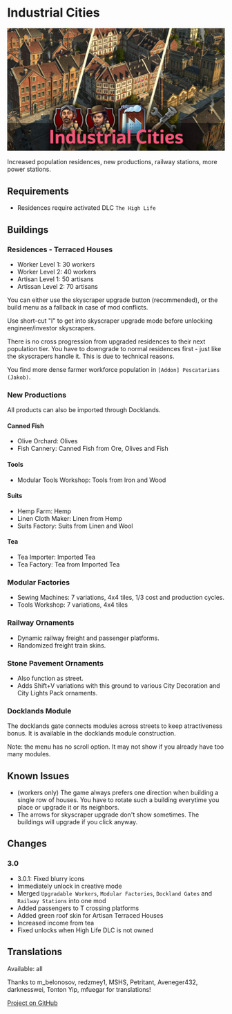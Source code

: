 # Industrial Cities

![](./banner.jpg)

Increased population residences, new productions, railway stations, more power stations.

## Requirements

- Residences require activated DLC `The High Life`

## Buildings

### Residences - Terraced Houses

- Worker Level 1: 30 workers
- Worker Level 2: 40 workers
- Artisan Level 1: 50 artisans
- Artissan Level 2: 70 artisans

You can either use the skyscraper upgrade button (recommended), or the build menu as a fallback in case of mod conflicts.

Use short-cut "I" to get into skyscraper upgrade mode before unlocking engineer/investor skyscrapers.

There is no cross progression from upgraded residences to their next population tier.
You have to downgrade to normal residences first - just like the skyscrapers handle it. This is due to technical reasons.

You find more dense farmer workforce population in `[Addon] Pescatarians (Jakob)`.

### New Productions

All products can also be imported through Docklands.

#### Canned Fish

- Olive Orchard: Olives
- Fish Cannery: Canned Fish from Ore, Olives and Fish

#### Tools

- Modular Tools Workshop: Tools from Iron and Wood

#### Suits

- Hemp Farm: Hemp
- Linen Cloth Maker: Linen from Hemp
- Suits Factory: Suits from Linen and Wool

#### Tea

- Tea Importer: Imported Tea
- Tea Factory: Tea from Imported Tea

### Modular Factories

- Sewing Machines: 7 variations, 4x4 tiles, 1/3 cost and production cycles.
- Tools Workshop: 7 variations, 4x4 tiles

### Railway Ornaments

- Dynamic railway freight and passenger platforms.
- Randomized freight train skins.

### Stone Pavement Ornaments

- Also function as street.
- Adds Shift+V variations with this ground to various City Decoration and City Lights Pack ornaments.

### Docklands Module

The docklands gate connects modules across streets to keep atractiveness bonus.
It is available in the docklands module construction.

Note: the menu has no scroll option. It may not show if you already have too many modules.

## Known Issues

- (workers only) The game always prefers one direction when building a single row of houses. You have to rotate such a building everytime you place or upgrade it or its neighbors.
- The arrows for skyscraper upgrade don't show sometimes. The buildings will upgrade if you click anyway.

## Changes

### 3.0

- 3.0.1: Fixed blurry icons
- Immediately unlock in creative mode
- Merged `Upgradable Workers`, `Modular Factories`, `Dockland Gates` and `Railway Stations` into one mod
- Added passengers to T crossing platforms
- Added green roof skin for Artisan Terraced Houses
- Increased income from tea
- Fixed unlocks when High Life DLC is not owned

## Translations

Available: all

Thanks to m_belonosov, redzmey1, MSHS, Petritant, Aveneger432, darknesswei, Tonton Yip, mfuegar for translations!

[Project on GitHub](https://github.com/jakobharder/anno-1800-jakobs-mods)
